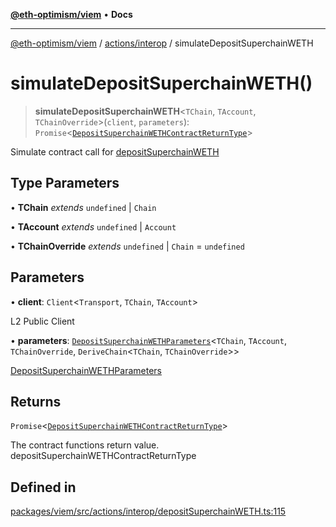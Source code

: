 [**@eth-optimism/viem**](../../../README.md) • **Docs**

***

[@eth-optimism/viem](../../../README.md) / [actions/interop](../README.md) / simulateDepositSuperchainWETH

# simulateDepositSuperchainWETH()

> **simulateDepositSuperchainWETH**\<`TChain`, `TAccount`, `TChainOverride`\>(`client`, `parameters`): `Promise`\<[`DepositSuperchainWETHContractReturnType`](../type-aliases/DepositSuperchainWETHContractReturnType.md)\>

Simulate contract call for [depositSuperchainWETH](depositSuperchainWETH.md)

## Type Parameters

• **TChain** *extends* `undefined` \| `Chain`

• **TAccount** *extends* `undefined` \| `Account`

• **TChainOverride** *extends* `undefined` \| `Chain` = `undefined`

## Parameters

• **client**: `Client`\<`Transport`, `TChain`, `TAccount`\>

L2 Public Client

• **parameters**: [`DepositSuperchainWETHParameters`](../type-aliases/DepositSuperchainWETHParameters.md)\<`TChain`, `TAccount`, `TChainOverride`, `DeriveChain`\<`TChain`, `TChainOverride`\>\>

[DepositSuperchainWETHParameters](../type-aliases/DepositSuperchainWETHParameters.md)

## Returns

`Promise`\<[`DepositSuperchainWETHContractReturnType`](../type-aliases/DepositSuperchainWETHContractReturnType.md)\>

The contract functions return value. depositSuperchainWETHContractReturnType

## Defined in

[packages/viem/src/actions/interop/depositSuperchainWETH.ts:115](https://github.com/ethereum-optimism/ecosystem/blob/a99a99e6e8edfe86cc9b244149f498f9122cc99b/packages/viem/src/actions/interop/depositSuperchainWETH.ts#L115)
